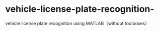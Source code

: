 # vehicle-license-plate-recognition-
vehicle license plate recognition using MATLAB（without toolboxes）
